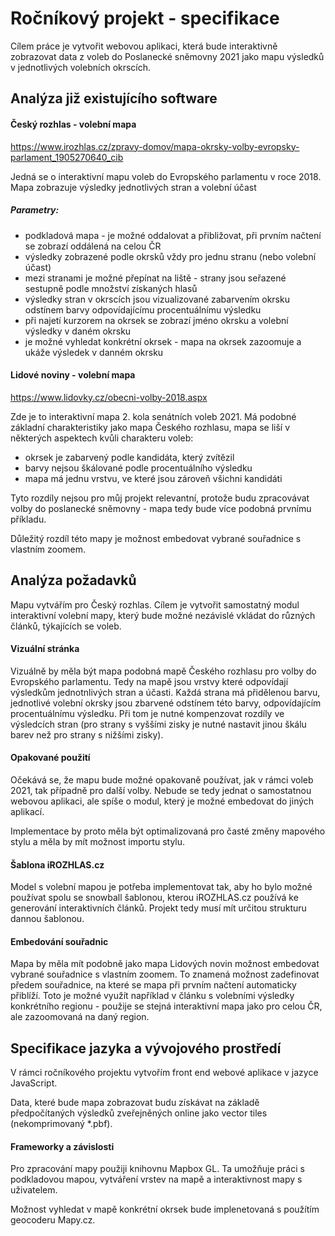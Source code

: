 # Ročníkový projekt - specifikace

Cílem práce je vytvořit webovou aplikaci, která bude interaktivně zobrazovat data z voleb do Poslanecké sněmovny 2021 jako mapu výsledků v jednotlivých volebních okrscích.

## Analýza již existujícího software

#### Český rozhlas - volební mapa 

https://www.irozhlas.cz/zpravy-domov/mapa-okrsky-volby-evropsky-parlament_1905270640_cib

Jedná se o interaktivní mapu voleb do Evropského parlamentu v roce 2018. Mapa zobrazuje výsledky jednotlivých stran a volební účast

##### Parametry:
- podkladová mapa - je možné oddalovat a přibližovat, při prvním načtení se zobrazí oddálená na celou ČR
- výsledky zobrazené podle okrsků vždy pro jednu stranu (nebo volební účast)
- mezi stranami je možné přepínat na liště - strany jsou seřazené sestupně podle množství získaných hlasů
- výsledky stran v okrscích jsou vizualizované zabarvením okrsku odstínem barvy odpovídajícímu procentuálnímu výsledku
- při najetí kurzorem na okrsek se zobrazí jméno okrsku a volební výsledky v daném okrsku
- je možné vyhledat konkrétní okrsek - mapa na okrsek zazoomuje a ukáže výsledek v danném okrsku

#### Lidové noviny - volební mapa 

https://www.lidovky.cz/obecni-volby-2018.aspx

Zde je to interaktivní mapa 2. kola senátních voleb 2021.
Má podobné základní charakteristiky jako mapa Českého rozhlasu, mapa se liší v některých aspektech kvůli charakteru voleb:
- okrsek je zabarvený podle kandidáta, který zvítězil
- barvy nejsou škálované podle procentuálního výsledku
- mapa má jednu vrstvu, ve které jsou zároveň všichni kandidáti

Tyto rozdíly nejsou pro můj projekt relevantní, protože budu zpracovávat volby do poslanecké sněmovny - mapa tedy bude více podobná prvnímu příkladu.

Důležitý rozdíl této mapy je možnost embedovat vybrané souřadnice s vlastním zoomem.

## Analýza požadavků

Mapu vytvářím pro Český rozhlas. Cílem je vytvořit samostatný modul interaktivní volební mapy, který bude možné nezávislé vkládat do různých článků, týkajících se voleb. 

#### Vizuální stránka

Vizuálně by měla být mapa podobná mapě Českého rozhlasu pro volby do Evropského parlamentu. Tedy na mapě jsou vrstvy které odpovídají výsledkům jednotnlivých stran a účasti. Každá strana má přidělenou barvu, jednotlivé volební okrsky jsou zbarvené odstínem této barvy, odpovídajícím procentuálnímu výsledku. Při tom je nutné kompenzovat rozdíly ve výsledcích stran (pro strany s vyššími zisky je nutné nastavit jinou škálu barev než pro strany s nižšími zisky).

#### Opakované použití

Očekává se, že mapu bude možné opakovaně používat, jak v rámci voleb 2021, tak případně pro další volby. Nebude se tedy jednat o samostatnou webovou aplikaci, ale spíše o modul, který je možné embedovat do jiných aplikací.

Implementace by proto měla být optimalizovaná pro časté změny mapového stylu a měla by mít možnost importu stylu.

#### Šablona iROZHLAS.cz

Model s volební mapou je potřeba implementovat tak, aby ho bylo možné používat spolu se snowball šablonou, kterou iROZHLAS.cz používá ke generování interaktivních článků. Projekt tedy musí mít určitou strukturu dannou šablonou.

#### Embedování souřadnic

Mapa by měla mít podobně jako mapa Lidových novin možnost embedovat vybrané souřadnice s vlastním zoomem. To znamená možnost zadefinovat předem souřadnice, na které se mapa při prvním načtení automaticky přiblíží. Toto je možné využít například v článku s volebními výsledky konkrétního regionu - použije se stejná interaktivní mapa jako pro celou ČR, ale zazoomovaná na daný region.


## Specifikace jazyka a vývojového prostředí

V rámci ročníkového projektu vytvořím front end webové aplikace v jazyce JavaScript.

Data, které bude mapa zobrazovat budu získávat na základě předpočítaných výsledků zveřejněných online jako vector tiles (nekomprimovaný *.pbf).

#### Frameworky a závislosti

Pro zpracování mapy použiji knihovnu Mapbox GL. Ta umožňuje práci s podkladovou mapou, vytváření vrstev na mapě a interaktivnost mapy s uživatelem.

Možnost vyhledat v mapě konkrétní okrsek bude implenetovaná s použítím geocoderu Mapy.cz.


